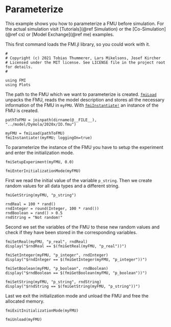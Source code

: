 # Parameterize

This example shows you how to parameterize a FMU before simulation. For the actual simulation visit [Tutorials](@ref Simulation) or the [Co-Simulation](@ref cs) or [Model Exchange](@ref me) examples.

This first command loads the FMI.jl library, so you could work with it.
```
#
# Copyright (c) 2021 Tobias Thummerer, Lars Mikelsons, Josef Kircher
# Licensed under the MIT license. See LICENSE file in the project root for details.
#

using FMI
using Plots
```
The path to the FMU which we want to parameterize is created. [`fmiLoad`](@ref) unpacks the FMU, reads the model description and stores all the necessary information of the FMU in ```myFMU```. With [`fmiInstantiate!`](@ref) an instance of the FMU is created.
```
pathToFMU = joinpath(dirname(@__FILE__), "../model/Dymola/2020x/IO.fmu")

myFMU = fmiLoad(pathToFMU)
fmiInstantiate!(myFMU; loggingOn=true)
```
To parameterize the instance of the FMU you have to setup the experiment and enter the initialization mode.
```
fmiSetupExperiment(myFMU, 0.0)

fmiEnterInitializationMode(myFMU)
```
First we read the initial value of the variable ```p_string```. Then we create random values for all data types and a different string.
```
fmiGetString(myFMU, "p_string")

rndReal = 100 * rand()
rndInteger = round(Integer, 100 * rand())
rndBoolean = rand() > 0.5
rndString = "Not random!"
```
Second we set the variables of the FMU to these new random values and check if they have been stored in the corresponding variables.
```
fmiSetReal(myFMU, "p_real", rndReal)
display("$rndReal == $(fmiGetReal(myFMU, "p_real"))")

fmiSetInteger(myFMU, "p_integer", rndInteger)
display("$rndInteger == $(fmiGetInteger(myFMU, "p_integer"))")

fmiSetBoolean(myFMU, "p_boolean", rndBoolean)
display("$rndBoolean == $(fmiGetBoolean(myFMU, "p_boolean"))")

fmiSetString(myFMU, "p_string", rndString)
display("$rndString == $(fmiGetString(myFMU, "p_string"))")
```
Last we exit the initialization mode and unload the FMU and free the allocated memory.
```
fmiExitInitializationMode(myFMU)

fmiUnload(myFMU)
```
